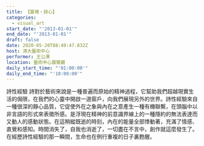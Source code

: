 ```yaml
---
title: 【靈境‧詩心】
categories:
  - visual_art
start_date: "'2013-01-01'"
end_date: "'2013-01-01'"
draft: false
date: 2020-05-20T08:49:47.832Z
host: 清大藝術中心
performer: 王公澤
location: 藝術中心展覽廳
daily_start_time: "'01:00:00'"
daily_end_time: "'10:00:00'"
---
```


詩性經驗 詩對於藝術來說是一種普遍而原始的精神過程，它幫助我們超越現實生活的侷限，在我們的心靈中開啟一道窗戶，向我們展現另外的世界。詩性經驗來自一種很深的靜心品質，它促使外在之象與內在之意產生一種有機聯繫，在頭腦中以非言語的形式來表徵所感。是浮現在精神的前意識界線上的一種隱約的無法表達而又動人的感動狀態。在這稍縱既逝的時刻，內在的能量全部悸動著，充滿了情感、直覺和感知。時間消失了，自我也消逝了，一切盡在不言中，創作就這麼發生了。在經歷詩性經驗的那一瞬間，生命也在例行重複的日子裏甦醒。